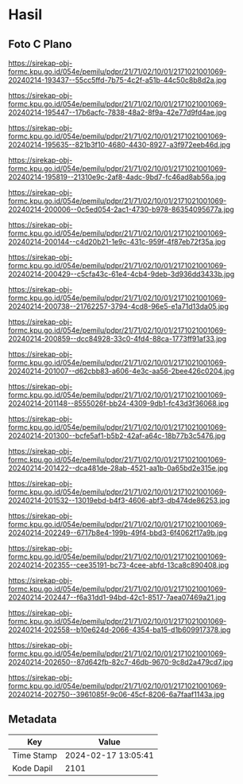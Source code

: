 # Hasil

## Foto C Plano

https://sirekap-obj-formc.kpu.go.id/054e/pemilu/pdpr/21/71/02/10/01/2171021001069-20240214-193437--55cc5ffd-7b75-4c2f-a51b-44c50c8b8d2a.jpg

https://sirekap-obj-formc.kpu.go.id/054e/pemilu/pdpr/21/71/02/10/01/2171021001069-20240214-195447--17b6acfc-7838-48a2-8f9a-42e77d9fd4ae.jpg

https://sirekap-obj-formc.kpu.go.id/054e/pemilu/pdpr/21/71/02/10/01/2171021001069-20240214-195635--821b3f10-4680-4430-8927-a3f972eeb46d.jpg

https://sirekap-obj-formc.kpu.go.id/054e/pemilu/pdpr/21/71/02/10/01/2171021001069-20240214-195819--21310e9c-2af8-4adc-9bd7-fc46ad8ab56a.jpg

https://sirekap-obj-formc.kpu.go.id/054e/pemilu/pdpr/21/71/02/10/01/2171021001069-20240214-200006--0c5ed054-2ac1-4730-b978-86354095677a.jpg

https://sirekap-obj-formc.kpu.go.id/054e/pemilu/pdpr/21/71/02/10/01/2171021001069-20240214-200144--c4d20b21-1e9c-431c-959f-4f87eb72f35a.jpg

https://sirekap-obj-formc.kpu.go.id/054e/pemilu/pdpr/21/71/02/10/01/2171021001069-20240214-200429--c5cfa43c-61e4-4cb4-9deb-3d936dd3433b.jpg

https://sirekap-obj-formc.kpu.go.id/054e/pemilu/pdpr/21/71/02/10/01/2171021001069-20240214-200738--21762257-3794-4cd8-96e5-e1a71d13da05.jpg

https://sirekap-obj-formc.kpu.go.id/054e/pemilu/pdpr/21/71/02/10/01/2171021001069-20240214-200859--dcc84928-33c0-4fd4-88ca-1773ff91af33.jpg

https://sirekap-obj-formc.kpu.go.id/054e/pemilu/pdpr/21/71/02/10/01/2171021001069-20240214-201007--d62cbb83-a606-4e3c-aa56-2bee426c0204.jpg

https://sirekap-obj-formc.kpu.go.id/054e/pemilu/pdpr/21/71/02/10/01/2171021001069-20240214-201148--8555026f-bb24-4309-9db1-fc43d3f36068.jpg

https://sirekap-obj-formc.kpu.go.id/054e/pemilu/pdpr/21/71/02/10/01/2171021001069-20240214-201300--bcfe5af1-b5b2-42af-a64c-18b77b3c5476.jpg

https://sirekap-obj-formc.kpu.go.id/054e/pemilu/pdpr/21/71/02/10/01/2171021001069-20240214-201422--dca481de-28ab-4521-aa1b-0a65bd2e315e.jpg

https://sirekap-obj-formc.kpu.go.id/054e/pemilu/pdpr/21/71/02/10/01/2171021001069-20240214-201532--13019ebd-b4f3-4606-abf3-db474de86253.jpg

https://sirekap-obj-formc.kpu.go.id/054e/pemilu/pdpr/21/71/02/10/01/2171021001069-20240214-202249--6717b8e4-199b-49f4-bbd3-6f4062f17a9b.jpg

https://sirekap-obj-formc.kpu.go.id/054e/pemilu/pdpr/21/71/02/10/01/2171021001069-20240214-202355--cee35191-bc73-4cee-abfd-13ca8c890408.jpg

https://sirekap-obj-formc.kpu.go.id/054e/pemilu/pdpr/21/71/02/10/01/2171021001069-20240214-202447--f6a31dd1-94bd-42c1-8517-7aea07469a21.jpg

https://sirekap-obj-formc.kpu.go.id/054e/pemilu/pdpr/21/71/02/10/01/2171021001069-20240214-202558--b10e624d-2066-4354-ba15-d1b609917378.jpg

https://sirekap-obj-formc.kpu.go.id/054e/pemilu/pdpr/21/71/02/10/01/2171021001069-20240214-202650--87d642fb-82c7-46db-9670-9c8d2a479cd7.jpg

https://sirekap-obj-formc.kpu.go.id/054e/pemilu/pdpr/21/71/02/10/01/2171021001069-20240214-202750--3961085f-9c06-45cf-8206-6a7faaf1143a.jpg


## Metadata

| Key        | Value               |
| ---------- | ------------------- |
| Time Stamp | 2024-02-17 13:05:41 |
| Kode Dapil | 2101                |



